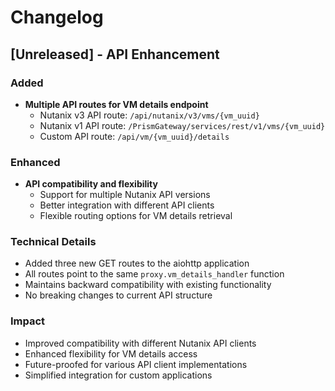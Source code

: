 # Changelog

## [Unreleased] - API Enhancement

### Added
- **Multiple API routes for VM details endpoint**
  - Nutanix v3 API route: `/api/nutanix/v3/vms/{vm_uuid}`
  - Nutanix v1 API route: `/PrismGateway/services/rest/v1/vms/{vm_uuid}`
  - Custom API route: `/api/vm/{vm_uuid}/details`

### Enhanced
- **API compatibility and flexibility**
  - Support for multiple Nutanix API versions
  - Better integration with different API clients
  - Flexible routing options for VM details retrieval

### Technical Details
- Added three new GET routes to the aiohttp application
- All routes point to the same `proxy.vm_details_handler` function
- Maintains backward compatibility with existing functionality
- No breaking changes to current API structure

### Impact
- Improved compatibility with different Nutanix API clients
- Enhanced flexibility for VM details access
- Future-proofed for various API client implementations
- Simplified integration for custom applications